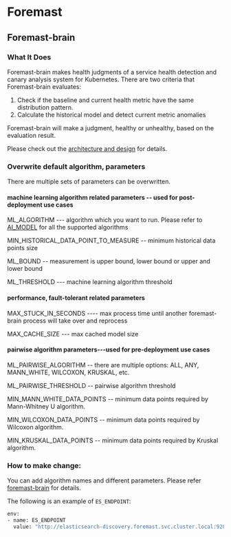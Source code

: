 # Foremast

## Foremast-brain

### What It Does

Foremast-brain makes health judgments of a service health detection and canary analysis system for Kubernetes. There are two criteria that Foremast-brain evaluates:

1. Check if the baseline and current health metric have the same distribution pattern.
2. Calculate the historical model and detect current metric anomalies

Foremast-brain will make a judgment, healthy or unhealthy, based on the evaluation result.

Please check out the [architecture and design](https://github.com/intuit/foremast/blob/master/docs/design.md) for details.

### Overwrite default algorithm, parameters

There are multiple sets of parameters can be overwritten.

#### machine learning algorithm related parameters -- used for post-deployment use cases

ML_ALGORITHM --- algorithm which you want to run. Please refer to [AI_MODEL](https://github.com/intuit/foremast-brain/blob/master/src/models/modelclass.py) for all the supported algorithms

MIN_HISTORICAL_DATA_POINT_TO_MEASURE -- minimum historical data points size

ML_BOUND -- measurement is upper bound, lower bound or upper and lower bound

ML_THRESHOLD --- machine learning algorithm threshold

#### performance, fault-tolerant related parameters

MAX_STUCK_IN_SECONDS ---- max process time until another foremast-brain process will take over and reprocess

MAX_CACHE_SIZE --- max cached model size

#### pairwise algorithm parameters---used for pre-deployment use cases

ML_PAIRWISE_ALGORITHM -- there are multiple options: ALL, ANY, MANN_WHITE, WILCOXON, KRUSKAL, etc.

ML_PAIRWISE_THRESHOLD -- pairwise algorithm threshold

MIN_MANN_WHITE_DATA_POINTS -- minimum data points required by Mann-Whitney U algorithm.

MIN_WILCOXON_DATA_POINTS -- minimum data points required by Wilcoxon algorithm.

MIN_KRUSKAL_DATA_POINTS -- minimum data points required by Kruskal algorithm.

### How to make change:

You can add algorithm names and different parameters.
Please refer [foremast-brain](https://github.com/intuit/foremast/blob/master/deploy/foremast/3_judgement/foremast-brain.yaml) for details.

The following is an example of `ES_ENDPOINT`:

```sh
env:
- name: ES_ENDPOINT
  value: "http://elasticsearch-discovery.foremast.svc.cluster.local:9200"
```
